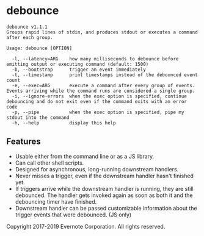 # debounce

```
debounce v1.1.1
Groups rapid lines of stdin, and produces stdout or executes a command after each group.

Usage: debounce [OPTION]

  -l, --latency=ARG    how many milliseconds to debounce before emitting output or executing command (default: 1500)
  -b, --bootstrap      trigger an event immediately
  -t, --timestamp      print timestamps instead of the debounced event count
  -e, --exec=ARG       execute a command after every group of events. Events arriving while the command runs are considered a single group.
  -i, --ignore-errors  when the exec option is specified, continue debouncing and do not exit even if the command exits with an error code
  -p, --pipe           when the exec option is specified, pipe my stdout into the command
  -h, --help           display this help
```

## Features
* Usable either from the command line or as a JS library.
* Can call other shell scripts.
* Designed for asynchronous, long-running downstream handlers.
* Never misses a trigger, even if the downstream handler hasn't finished yet.
* If triggers arrive while the downstream handler is running, they are still debounced. The handler gets invoked again as soon as both it and the debouncing timer have finished.
* Downstream handler can be passed customizable information about the trigger events that were debounced. (JS only)

Copyright 2017-2019 Evernote Corporation. All rights reserved.

